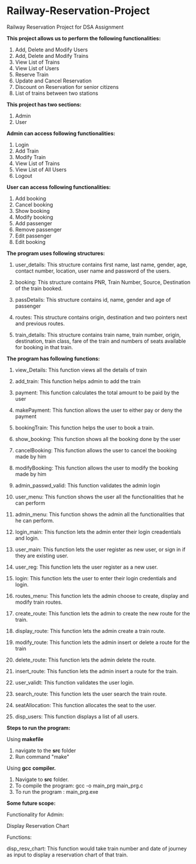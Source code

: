 # Railway-Reservation-Project
Railway Reservation Project for DSA Assignment


**This project allows us to perform the following functionalities:**

1. Add, Delete and Modify Users
2. Add, Delete and Modify Trains
3. View List of Trains
4. View List of Users
5. Reserve Train
6. Update and Cancel Reservation
7. Discount on Reservation for senior citizens
8. List of trains between two stations


**This project has two sections:**

1. Admin
2. User


**Admin can access following functionalities:**
1. Login
2. Add Train
3. Modify Train
4. View List of Trains
5. View List of All Users
6. Logout


**User can access following functionalities:**
1. Add booking
2. Cancel booking
3. Show booking 
4. Modify booking 
5. Add passenger 
6. Remove passenger
7. Edit passenger
8. Edit booking


**The program uses following structures:**

1. user_details: This structure contains first name, last name, gender, age, contact number, location, user name and password of the users.

2. booking: This structure contains PNR, Train Number, Source, Destination of the train booked.

3. passDetails: This structure contains id, name, gender and age of passenger

4. routes: This structure contains origin, destination and two pointers next and previous routes.

5. train_details: This structure contains train name, train number, origin, destination, train class, fare of the train and numbers of seats available for booking in that train.


**The program has following functions:**

1. view_Details: This function views all the details of train

2. add_train: This function helps admin to add the train

3. payment: This function calculates the total amount to be paid by the user 

4. makePayment: This function allows the user to either pay or deny the payment

5. bookingTrain: This function helps the user to book a train.

6. show_booking: This function shows all the booking done by the user 

7. cancelBooking: This function allows the user to cancel the booking made by him

8. modifyBooking: This function allows the user to modify the booking made by him

9. admin_passwd_valid: This function validates the admin login

10. user_menu: This function shows the user all the functionalities that he can perform

11. admin_menu: This function shows the admin all the functionalities that he can perform.

12. login_main: This function lets the admin enter their login creadentials and login.

13. user_main: This function lets the user register as new user, or sign in if they are existing user.

14. user_reg: This function lets the user register as a new user.

15. login: This function lets the user to enter their login credentials and login.

16. routes_menu: This function lets the admin choose to create, display and modify train routes.

17. create_route: This function lets the admin to create the new route for the train. 

18. display_route: This function lets the admin create a train route.

19. modify_route: This function lets the admin insert or delete a route for the train

20. delete_route: This function lets the admin delete the route.

21. insert_route: This function lets the admin insert a route for the train.

22. user_validt: This function validates the user login.

23. search_route: This function lets the user search the train route.

24. seatAllocation: This function allocates the seat to the user.

25. disp_users: This function displays a list of all users.


**Steps to run the program:**
  
  Using **makefile**
1. navigate to the **src** folder
2. Run command "make"


  Using **gcc compiler.**
1. Navigate to **src** folder.
2. To compile the program: gcc -o main_prg main_prg.c
3. To run the program :     main_prg.exe


**Some future scope:**

Functionality for Admin: 

Display Reservation Chart

Functions:

disp_resv_chart: This function would take train number and date of journey as input to display a reservation chart of that train.

